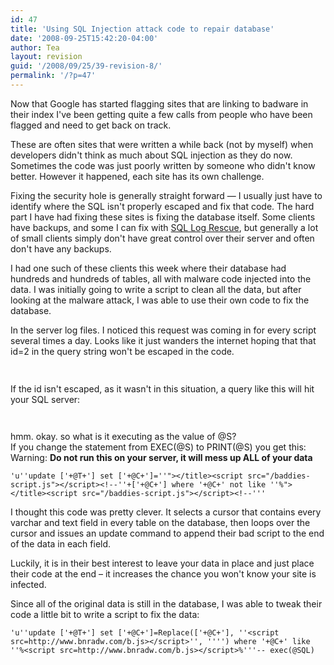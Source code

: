 ```yaml
---
id: 47
title: 'Using SQL Injection attack code to repair database'
date: '2008-09-25T15:42:20-04:00'
author: Tea
layout: revision
guid: '/2008/09/25/39-revision-8/'
permalink: '/?p=47'
---
```


Now that Google has started flagging sites that are linking to badware in their index I've been getting quite a few calls from people who have been flagged and need to get back on track.

These are often sites that were written a while back (not by myself) when developers didn't think as much about SQL injection as they do now. Sometimes the code was just poorly written by someone who didn't know better. However it happened, each site has its own challenge.

Fixing the security hole is generally straight forward — I usually just have to identify where the SQL isn't properly escaped and fix that code. The hard part I have had fixing these sites is fixing the database itself. Some clients have backups, and some I can fix with [SQL Log Rescue](http://www.red-gate.com/products/SQL_Log_Rescue/index.htm), but generally a lot of small clients simply don't have great control over their server and often don't have any backups.

I had one such of these clients this week where their database had hundreds and hundreds of tables, all with malware code injected into the data. I was initially going to write a script to clean all the data, but after looking at the malware attack, I was able to use their own code to fix the database.

In the server log files. I noticed this request was coming in for every script several times a day. Looks like it just wanders the internet hoping that that id=2 in the query string won't be escaped in the code.

```php
 
```

  
If the id isn't escaped, as it wasn't in this situation, a query like this will hit your SQL server:

```tsql
 
```

hmm. okay. so what is it executing as the value of @S?  
If you change the statement from EXEC(@S) to PRINT(@S) you get this:  
Warning: **Do not run this on your server, it will mess up ALL of your data**

```tsql
'u''update ['+@T+'] set ['+@C+']=''"></title><script src="/baddies-script.js"></script><!--''+['+@C+'] where '+@C+' not like ''%"></title><script src="/baddies-script.js"></script><!--'''
```

I thought this code was pretty clever. It selects a cursor that contains every varchar and text field in every table on the database, then loops over the cursor and issues an update command to append their bad script to the end of the data in each field.

Luckily, it is in their best interest to leave your data in place and just place their code at the end – it increases the chance you won't know your site is infected.

Since all of the original data is still in the database, I was able to tweak their code a little bit to write a script to fix the data:

```tsql
'u''update ['+@T+'] set ['+@C+']=Replace(['+@C+'], ''<script src=http://www.bnradw.com/b.js></script>'', '''') where '+@C+' like ''%<script src=http://www.bnradw.com/b.js></script>%'''-- exec(@SQL)
 
```